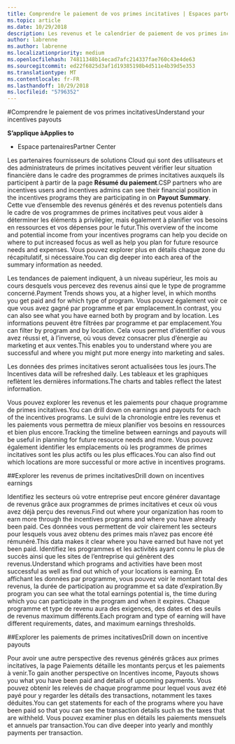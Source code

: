 ```yaml
---
title: Comprendre le paiement de vos primes incitatives | Espaces partenaires
ms.topic: article
ms.date: 10/29/2018
description: Les revenus et le calendrier de paiement de vos primes incitatives facilitent la planification ultérieure.
author: labrenne
ms.author: labrenne
ms.localizationpriority: medium
ms.openlocfilehash: 74811348b14ecad7afc214337fae760c43e4de63
ms.sourcegitcommit: ed22f6825d3af1d19385198b4d511e4b39d5e353
ms.translationtype: MT
ms.contentlocale: fr-FR
ms.lasthandoff: 10/29/2018
ms.locfileid: "5796352"
---
```

#<a name="understand-your-incentives-payouts"></a><span data-ttu-id="cb6b1-103">Comprendre le paiement de vos primes incitatives</span><span class="sxs-lookup"><span data-stu-id="cb6b1-103">Understand your incentives payouts</span></span>

**<span data-ttu-id="cb6b1-104">S’applique à</span><span class="sxs-lookup"><span data-stu-id="cb6b1-104">Applies to</span></span>**

-  <span data-ttu-id="cb6b1-105">Espace partenaires</span><span class="sxs-lookup"><span data-stu-id="cb6b1-105">Partner Center</span></span>


<span data-ttu-id="cb6b1-106">Les partenaires fournisseurs de solutions Cloud qui sont des utilisateurs et des administrateurs de primes incitatives peuvent vérifier leur situation financière dans le cadre des programmes de primes incitatives auxquels ils participent à partir de la page **Résumé du paiement**.</span><span class="sxs-lookup"><span data-stu-id="cb6b1-106">CSP partners who are incentives users and incentives admins can see their financial position in the incentives programs they are participating in on **Payout Summary**.</span></span> <span data-ttu-id="cb6b1-107">Cette vue d’ensemble des revenus générés et des revenus potentiels dans le cadre de vos programmes de primes incitatives peut vous aider à déterminer les éléments à privilégier, mais également à planifier vos besoins en ressources et vos dépenses pour le futur.</span><span class="sxs-lookup"><span data-stu-id="cb6b1-107">This overview of the income and potential income from your incentives programs can help you decide on where to put increased focus as well as help you plan for future resource needs and expenses.</span></span> <span data-ttu-id="cb6b1-108">Vous pouvez explorer plus en détails chaque zone du récapitulatif, si nécessaire.</span><span class="sxs-lookup"><span data-stu-id="cb6b1-108">You can dig deeper into each area of the summary information as needed.</span></span> 

<span data-ttu-id="cb6b1-109">Les tendances de paiement indiquent, à un niveau supérieur, les mois au cours desquels vous percevez des revenus ainsi que le type de programme concerné.</span><span class="sxs-lookup"><span data-stu-id="cb6b1-109">Payment Trends shows you, at a higher level, in which months you get paid and for which type of program.</span></span> <span data-ttu-id="cb6b1-110">Vous pouvez également voir ce que vous avez gagné par programme et par emplacement.</span><span class="sxs-lookup"><span data-stu-id="cb6b1-110">In contrast, you can also see what you have earned both by program and by location.</span></span> <span data-ttu-id="cb6b1-111">Les informations peuvent être filtrées par programme et par emplacement.</span><span class="sxs-lookup"><span data-stu-id="cb6b1-111">You can filter by program and by location.</span></span> <span data-ttu-id="cb6b1-112">Cela vous permet d’identifier où vous avez réussi et, à l’inverse, où vous devez consacrer plus d’énergie au marketing et aux ventes.</span><span class="sxs-lookup"><span data-stu-id="cb6b1-112">This enables you to understand where you are successful and where you might put more energy into marketing and sales.</span></span>

<span data-ttu-id="cb6b1-113">Les données des primes incitatives seront actualisées tous les jours.</span><span class="sxs-lookup"><span data-stu-id="cb6b1-113">The Incentives data will be refreshed daily.</span></span> <span data-ttu-id="cb6b1-114">Les tableaux et les graphiques reflètent les dernières informations.</span><span class="sxs-lookup"><span data-stu-id="cb6b1-114">The charts and tables reflect the latest information.</span></span>

<span data-ttu-id="cb6b1-115">Vous pouvez explorer les revenus et les paiements pour chaque programme de primes incitatives.</span><span class="sxs-lookup"><span data-stu-id="cb6b1-115">You can drill down on earnings and payouts for each of the incentives programs.</span></span> <span data-ttu-id="cb6b1-116">Le suivi de la chronologie entre les revenus et les paiements vous permettra de mieux planifier vos besoins en ressources et bien plus encore.</span><span class="sxs-lookup"><span data-stu-id="cb6b1-116">Tracking the timeline between earnings and payouts will be useful in planning for future resource needs and more.</span></span> <span data-ttu-id="cb6b1-117">Vous pouvez également identifier les emplacements où les programmes de primes incitatives sont les plus actifs ou les plus efficaces.</span><span class="sxs-lookup"><span data-stu-id="cb6b1-117">You can also find out which locations are more successful or more active in incentives programs.</span></span> 

##<a name="drill-down-on-incentives-earnings"></a><span data-ttu-id="cb6b1-118">Explorer les revenus de primes incitatives</span><span class="sxs-lookup"><span data-stu-id="cb6b1-118">Drill down on incentives earnings</span></span>

<span data-ttu-id="cb6b1-119">Identifiez les secteurs où votre entreprise peut encore générer davantage de revenus grâce aux programmes de primes incitatives et ceux où vous avez déjà perçu des revenus.</span><span class="sxs-lookup"><span data-stu-id="cb6b1-119">Find out where your organization has room to earn more through the incentives programs and where you have already been paid.</span></span> <span data-ttu-id="cb6b1-120">Ces données vous permettent de voir clairement les secteurs pour lesquels vous avez obtenu des primes mais n’avez pas encore été rémunéré.</span><span class="sxs-lookup"><span data-stu-id="cb6b1-120">This data makes it clear where you have earned but have not yet been paid.</span></span>  <span data-ttu-id="cb6b1-121">Identifiez les programmes et les activités ayant connu le plus de succès ainsi que les sites de l’entreprise qui génèrent des revenus.</span><span class="sxs-lookup"><span data-stu-id="cb6b1-121">Understand which programs and activities have been most successful as well as find out which of your locations is earning.</span></span> <span data-ttu-id="cb6b1-122">En affichant les données par programme, vous pouvez voir le montant total des revenus, la durée de participation au programme et sa date d’expiration.</span><span class="sxs-lookup"><span data-stu-id="cb6b1-122">By program you can see what the total earnings potential is, the time during which you can participate in the program and when it expires.</span></span> <span data-ttu-id="cb6b1-123">Chaque programme et type de revenu aura des exigences, des dates et des seuils de revenus maximum différents.</span><span class="sxs-lookup"><span data-stu-id="cb6b1-123">Each program and type of earning will have different requirements, dates, and maximum earnings thresholds.</span></span> 

##<a name="drill-down-on-incentive-payouts"></a><span data-ttu-id="cb6b1-124">Explorer les paiements de primes incitatives</span><span class="sxs-lookup"><span data-stu-id="cb6b1-124">Drill down on incentive payouts</span></span>

<span data-ttu-id="cb6b1-125">Pour avoir une autre perspective des revenus générés grâces aux primes incitatives, la page Paiements détaille les montants perçus et les paiements à venir.</span><span class="sxs-lookup"><span data-stu-id="cb6b1-125">To gain another perspective on Incentives income, Payouts shows you what you have been paid and details of upcoming payments.</span></span> <span data-ttu-id="cb6b1-126">Vous pouvez obtenir les relevés de chaque programme pour lequel vous avez été payé pour y regarder les détails des transactions, notamment les taxes déduites.</span><span class="sxs-lookup"><span data-stu-id="cb6b1-126">You can get statements for each of the programs where you have been paid so that you can see the transaction details such as the taxes that are withheld.</span></span> <span data-ttu-id="cb6b1-127">Vous pouvez examiner plus en détails les paiements mensuels et annuels par transaction.</span><span class="sxs-lookup"><span data-stu-id="cb6b1-127">You can dive deeper into yearly and monthly payments per transaction.</span></span>